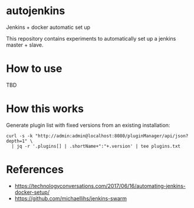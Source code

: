 # autojenkins
Jenkins + docker automatic set up

This repository contains experiments to automatically set up a jenkins master + slave.

# How to use

TBD


# How this works

Generate plugin list with fixed versions from an existing installation:
```
curl -s -k "http://admin:admin@localhost:8080/pluginManager/api/json?depth=1" \
  | jq -r '.plugins[] | .shortName+":"+.version' | tee plugins.txt
```

# References
- https://technologyconversations.com/2017/06/16/automating-jenkins-docker-setup/
- https://github.com/michaellihs/jenkins-swarm
